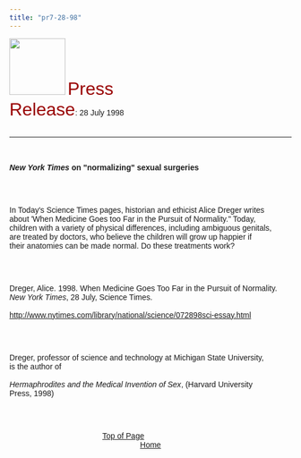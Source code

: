 ```yaml
---
title: "pr7-28-98"
---
```


  
  


<IMG SRC="/img/logo100.gif" HEIGHT="101" WIDTH="100" NATURALSIZEFLAG="0" ALIGN="BOTTOM" />  
 <FONT FACE="Arial,Helvetica"><FONT COLOR="#990000" SIZE="+3">Press<br />Release</FONT>: 28 July 1998<A NAME="top"></A> <BR /><br />

<HR ALIGN="LEFT" />

<BR /><br /><B><I>New York Times</I> on "normalizing" sexual surgeries</B></P><br /><br />

<P>
  In Today's Science Times pages, historian and ethicist Alice Dreger writes<br />about 'When Medicine Goes too Far in the Pursuit of Normality." Today,<br />children with a variety of physical differences, including ambiguous genitals,<br />are treated by doctors, who believe the children will grow up happier if<br />their anatomies can be made normal. Do these treatments work?
</P>

<br /><br />

<P>
  Dreger, Alice. 1998. When Medicine Goes Too Far in the Pursuit of Normality.<br /><I>New York Times</I>, 28 July, Science Times. <BR /><br /><A HREF="http://www.nytimes.com/library/national/science/072898sci-essay.html">http://www.nytimes.com/library/national/science/072898sci-essay.html</A>
</P>

<br /><br />

<P>
  Dreger, professor of science and technology at Michigan State University,<br />is the author of <BR /><br /><I>Hermaphrodites and the Medical Invention of Sex</I>, (Harvard University<br />Press, 1998)
</P>

<br /><br />

<P ALIGN="CENTER">
  &nbsp;<A HREF="#top">Top of Page</A>&nbsp;&nbsp;&nbsp;&nbsp;&nbsp;&nbsp;&nbsp;&nbsp;&nbsp;&nbsp;&nbsp;&nbsp;&nbsp;&nbsp;&nbsp;&nbsp;&nbsp;&nbsp;&nbsp;&nbsp;&nbsp;&nbsp;&nbsp;&nbsp;&nbsp;&nbsp;<br /><A HREF="http://www.isna.org/">Home</A>
</P>

<br /><br />

<P>
  &nbsp; <BR /><br />&nbsp; <BR /><br />&nbsp;<br />